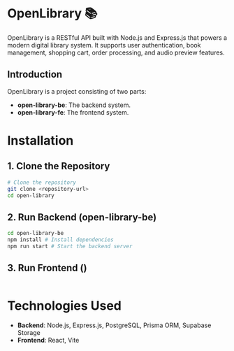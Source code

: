 # OpenLibrary 📚

OpenLibrary is a RESTful API built with Node.js and Express.js that powers a modern digital library system. It supports user authentication, book management, shopping cart, order processing, and audio preview features.

## Introduction
OpenLibrary is a project consisting of two parts:

- **open-library-be**: The backend system.
- **open-library-fe**: The frontend system.


# Installation

## 1. Clone the Repository

```bash
# Clone the repository
git clone <repository-url>
cd open-library
```
## 2. Run Backend (open-library-be)
```bash
cd open-library-be
npm install # Install dependencies
npm run start # Start the backend server
```
## 3. Run Frontend ()
```bash
```

# Technologies Used
- **Backend**: Node.js, Express.js, PostgreSQL, Prisma ORM, Supabase Storage
- **Frontend**: React, Vite